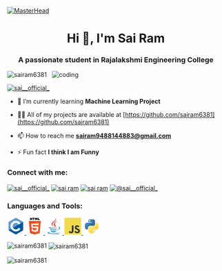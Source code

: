 [![MasterHead](https://mir-s3-cdn-cf.behance.net/project_modules/max_1200/54b6c068097599.5b50bca476b9b.gif)](https://rishavchanda.io)
<h1 align="center">Hi 👋, I'm Sai Ram</h1>
<h3 align="center">A passionate student in Rajalakshmi Engineering College</h3>
<img align="right" alt="coding" width="400"src="https://r7q6w9z6.rocketcdn.me/career/wp-content/uploads/2020/03/hello.gif">
<p align="left"> <img src="https://komarev.com/ghpvc/?username=sairam6381&label=Profile%20views&color=0e75b6&style=flat" alt="sairam6381" /> </p>

<p align="left"> <a href="https://twitter.com/sai__official_" target="blank"><img src="https://img.shields.io/twitter/follow/sai__official_?logo=twitter&style=for-the-badge" alt="sai__official_" /></a> </p>

- 🌱 I’m currently learning **Machine Learning Project**

- 👨‍💻 All of my projects are available at [https://github.com/sairam6381](https://github.com/sairam6381)

- 📫 How to reach me **sairam9488144883@gmail.com**

- ⚡ Fun fact **I think I am Funny**

<h3 align="left">Connect with me:</h3>
<p align="left">
<a href="https://twitter.com/sai__official_" target="blank"><img align="center" src="https://raw.githubusercontent.com/rahuldkjain/github-profile-readme-generator/master/src/images/icons/Social/twitter.svg" alt="sai__official_" height="30" width="40" /></a>
<a href="https://linkedin.com/in/sai-ram-455955188" target="blank"><img align="center" src="https://raw.githubusercontent.com/rahuldkjain/github-profile-readme-generator/master/src/images/icons/Social/linked-in-alt.svg" alt="sai ram" height="30" width="40" /></a>
<a href="https://fb.com/sai ram" target="blank"><img align="center" src="https://raw.githubusercontent.com/rahuldkjain/github-profile-readme-generator/master/src/images/icons/Social/facebook.svg" alt="sai ram" height="30" width="40" /></a>
<a href="https://instagram.com/@sai__official_" target="blank"><img align="center" src="https://raw.githubusercontent.com/rahuldkjain/github-profile-readme-generator/master/src/images/icons/Social/instagram.svg" alt="@sai__official_" height="30" width="40" /></a>
</p>

<h3 align="left">Languages and Tools:</h3>
<p align="left"> <a href="https://www.cprogramming.com/" target="_blank" rel="noreferrer"> <img src="https://raw.githubusercontent.com/devicons/devicon/master/icons/c/c-original.svg" alt="c" width="40" height="40"/> </a> <a href="https://www.w3.org/html/" target="_blank" rel="noreferrer"> <img src="https://raw.githubusercontent.com/devicons/devicon/master/icons/html5/html5-original-wordmark.svg" alt="html5" width="40" height="40"/> </a> <a href="https://www.java.com" target="_blank" rel="noreferrer"> <img src="https://raw.githubusercontent.com/devicons/devicon/master/icons/java/java-original.svg" alt="java" width="40" height="40"/> </a> <a href="https://developer.mozilla.org/en-US/docs/Web/JavaScript" target="_blank" rel="noreferrer"> <img src="https://raw.githubusercontent.com/devicons/devicon/master/icons/javascript/javascript-original.svg" alt="javascript" width="40" height="40"/> </a> <a href="https://www.python.org" target="_blank" rel="noreferrer"> <img src="https://raw.githubusercontent.com/devicons/devicon/master/icons/python/python-original.svg" alt="python" width="40" height="40"/> </a> </p>

<p><img align="left" src="https://github-readme-stats.vercel.app/api/top-langs?username=sairam6381&show_icons=true&locale=en&layout=compact" alt="sairam6381" /></p>

<p>&nbsp;<img align="center" src="https://github-readme-stats.vercel.app/api?username=sairam6381&show_icons=true&locale=en" alt="sairam6381" /></p>

<p><img align="center" src="https://github-readme-streak-stats.herokuapp.com/?user=sairam6381&" alt="sairam6381" /></p>
